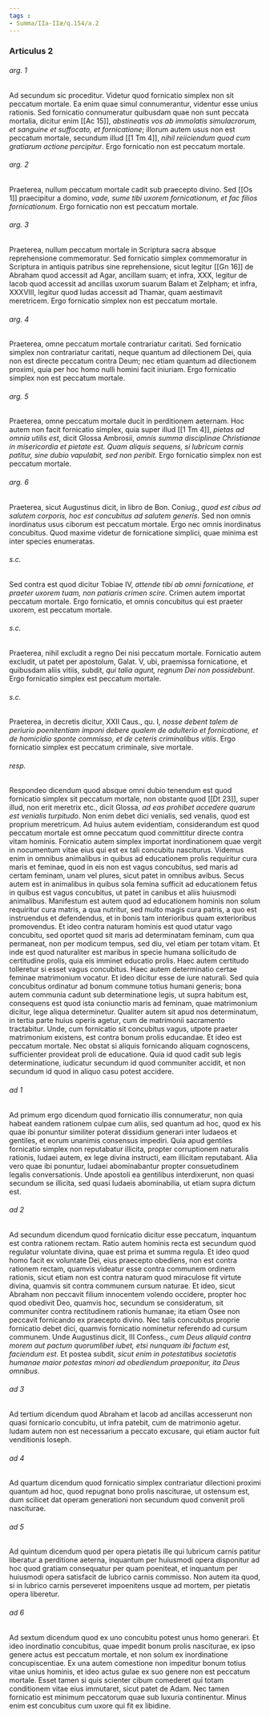 ```yaml
---
tags : 
- Summa/IIa-IIæ/q.154/a.2
---
```


### Articulus 2

###### arg. 1
Ad secundum sic proceditur. Videtur quod fornicatio simplex non sit peccatum mortale. Ea enim quae simul connumerantur, videntur esse unius rationis. Sed fornicatio connumeratur quibusdam quae non sunt peccata mortalia, dicitur enim [[Ac 15]], *abstineatis vos ab immolatis simulacrorum, et sanguine et suffocato, et fornicatione*; illorum autem usus non est peccatum mortale, secundum illud [[1 Tm 4]], *nihil reiiciendum quod cum gratiarum actione percipitur*. Ergo fornicatio non est peccatum mortale.

###### arg. 2
Praeterea, nullum peccatum mortale cadit sub praecepto divino. Sed [[Os 1]] praecipitur a domino, *vade, sume tibi uxorem fornicationum, et fac filios fornicationum*. Ergo fornicatio non est peccatum mortale.

###### arg. 3
Praeterea, nullum peccatum mortale in Scriptura sacra absque reprehensione commemoratur. Sed fornicatio simplex commemoratur in Scriptura in antiquis patribus sine reprehensione, sicut legitur [[Gn 16]] de Abraham quod accessit ad Agar, ancillam suam; et infra, XXX, legitur de Iacob quod accessit ad ancillas uxorum suarum Balam et Zelpham; et infra, XXXVIII, legitur quod Iudas accessit ad Thamar, quam aestimavit meretricem. Ergo fornicatio simplex non est peccatum mortale.

###### arg. 4
Praeterea, omne peccatum mortale contrariatur caritati. Sed fornicatio simplex non contrariatur caritati, neque quantum ad dilectionem Dei, quia non est directe peccatum contra Deum; nec etiam quantum ad dilectionem proximi, quia per hoc homo nulli homini facit iniuriam. Ergo fornicatio simplex non est peccatum mortale.

###### arg. 5
Praeterea, omne peccatum mortale ducit in perditionem aeternam. Hoc autem non facit fornicatio simplex, quia super illud [[1 Tm 4]], *pietas ad omnia utilis est*, dicit Glossa Ambrosii, *omnis summa disciplinae Christianae in misericordia et pietate est. Quam aliquis sequens, si lubricum carnis patitur, sine dubio vapulabit, sed non peribit*. Ergo fornicatio simplex non est peccatum mortale.

###### arg. 6
Praeterea, sicut Augustinus dicit, in libro de Bon. Coniug., *quod est cibus ad salutem corporis, hoc est concubitus ad salutem generis*. Sed non omnis inordinatus usus ciborum est peccatum mortale. Ergo nec omnis inordinatus concubitus. Quod maxime videtur de fornicatione simplici, quae minima est inter species enumeratas.

###### s.c.
Sed contra est quod dicitur Tobiae IV, *attende tibi ab omni fornicatione, et praeter uxorem tuam, non patiaris crimen scire*. Crimen autem importat peccatum mortale. Ergo fornicatio, et omnis concubitus qui est praeter uxorem, est peccatum mortale.

###### s.c.
Praeterea, nihil excludit a regno Dei nisi peccatum mortale. Fornicatio autem excludit, ut patet per apostolum, Galat. V, ubi, praemissa fornicatione, et quibusdam aliis vitiis, subdit, *qui talia agunt, regnum Dei non possidebunt*. Ergo fornicatio simplex est peccatum mortale.

###### s.c.
Praeterea, in decretis dicitur, XXII Caus., qu. I, *nosse debent talem de periurio poenitentiam imponi debere qualem de adulterio et fornicatione, et de homicidio sponte commisso, et de ceteris criminalibus vitiis*. Ergo fornicatio simplex est peccatum criminale, sive mortale.

###### resp.
Respondeo dicendum quod absque omni dubio tenendum est quod fornicatio simplex sit peccatum mortale, non obstante quod [[Dt 23]], super illud, non erit meretrix etc., dicit Glossa, *ad eas prohibet accedere quarum est venialis turpitudo*. Non enim debet dici venialis, sed venalis, quod est proprium meretricum. Ad huius autem evidentiam, considerandum est quod peccatum mortale est omne peccatum quod committitur directe contra vitam hominis. Fornicatio autem simplex importat inordinationem quae vergit in nocumentum vitae eius qui est ex tali concubitu nasciturus. Videmus enim in omnibus animalibus in quibus ad educationem prolis requiritur cura maris et feminae, quod in eis non est vagus concubitus, sed maris ad certam feminam, unam vel plures, sicut patet in omnibus avibus. Secus autem est in animalibus in quibus sola femina sufficit ad educationem fetus in quibus est vagus concubitus, ut patet in canibus et aliis huiusmodi animalibus. Manifestum est autem quod ad educationem hominis non solum requiritur cura matris, a qua nutritur, sed multo magis cura patris, a quo est instruendus et defendendus, et in bonis tam interioribus quam exterioribus promovendus. Et ideo contra naturam hominis est quod utatur vago concubitu, sed oportet quod sit maris ad determinatam feminam, cum qua permaneat, non per modicum tempus, sed diu, vel etiam per totam vitam. Et inde est quod naturaliter est maribus in specie humana sollicitudo de certitudine prolis, quia eis imminet educatio prolis. Haec autem certitudo tolleretur si esset vagus concubitus. Haec autem determinatio certae feminae matrimonium vocatur. Et ideo dicitur esse de iure naturali. Sed quia concubitus ordinatur ad bonum commune totius humani generis; bona autem communia cadunt sub determinatione legis, ut supra habitum est, consequens est quod ista coniunctio maris ad feminam, quae matrimonium dicitur, lege aliqua determinetur. Qualiter autem sit apud nos determinatum, in tertia parte huius operis agetur, cum de matrimonii sacramento tractabitur. Unde, cum fornicatio sit concubitus vagus, utpote praeter matrimonium existens, est contra bonum prolis educandae. Et ideo est peccatum mortale. Nec obstat si aliquis fornicando aliquam cognoscens, sufficienter provideat proli de educatione. Quia id quod cadit sub legis determinatione, iudicatur secundum id quod communiter accidit, et non secundum id quod in aliquo casu potest accidere.

###### ad 1
Ad primum ergo dicendum quod fornicatio illis connumeratur, non quia habeat eandem rationem culpae cum aliis, sed quantum ad hoc, quod ex his quae ibi ponuntur similiter poterat dissidium generari inter Iudaeos et gentiles, et eorum unanimis consensus impediri. Quia apud gentiles fornicatio simplex non reputabatur illicita, propter corruptionem naturalis rationis, Iudaei autem, ex lege divina instructi, eam illicitam reputabant. Alia vero quae ibi ponuntur, Iudaei abominabantur propter consuetudinem legalis conversationis. Unde apostoli ea gentilibus interdixerunt, non quasi secundum se illicita, sed quasi Iudaeis abominabilia, ut etiam supra dictum est.

###### ad 2
Ad secundum dicendum quod fornicatio dicitur esse peccatum, inquantum est contra rationem rectam. Ratio autem hominis recta est secundum quod regulatur voluntate divina, quae est prima et summa regula. Et ideo quod homo facit ex voluntate Dei, eius praecepto obediens, non est contra rationem rectam, quamvis videatur esse contra communem ordinem rationis, sicut etiam non est contra naturam quod miraculose fit virtute divina, quamvis sit contra communem cursum naturae. Et ideo, sicut Abraham non peccavit filium innocentem volendo occidere, propter hoc quod obedivit Deo, quamvis hoc, secundum se consideratum, sit communiter contra rectitudinem rationis humanae; ita etiam Osee non peccavit fornicando ex praecepto divino. Nec talis concubitus proprie fornicatio debet dici, quamvis fornicatio nominetur referendo ad cursum communem. Unde Augustinus dicit, III Confess., *cum Deus aliquid contra morem aut pactum quorumlibet iubet, etsi nunquam ibi factum est, faciendum est*. Et postea subdit, *sicut enim in potestatibus societatis humanae maior potestas minori ad obediendum praeponitur, ita Deus omnibus*.

###### ad 3
Ad tertium dicendum quod Abraham et Iacob ad ancillas accesserunt non quasi fornicario concubitu, ut infra patebit, cum de matrimonio agetur. Iudam autem non est necessarium a peccato excusare, qui etiam auctor fuit venditionis Ioseph.

###### ad 4
Ad quartum dicendum quod fornicatio simplex contrariatur dilectioni proximi quantum ad hoc, quod repugnat bono prolis nasciturae, ut ostensum est, dum scilicet dat operam generationi non secundum quod convenit proli nasciturae.

###### ad 5
Ad quintum dicendum quod per opera pietatis ille qui lubricum carnis patitur liberatur a perditione aeterna, inquantum per huiusmodi opera disponitur ad hoc quod gratiam consequatur per quam poeniteat, et inquantum per huiusmodi opera satisfacit de lubrico carnis commisso. Non autem ita quod, si in lubrico carnis perseveret impoenitens usque ad mortem, per pietatis opera liberetur.

###### ad 6
Ad sextum dicendum quod ex uno concubitu potest unus homo generari. Et ideo inordinatio concubitus, quae impedit bonum prolis nasciturae, ex ipso genere actus est peccatum mortale, et non solum ex inordinatione concupiscentiae. Ex una autem comestione non impeditur bonum totius vitae unius hominis, et ideo actus gulae ex suo genere non est peccatum mortale. Esset tamen si quis scienter cibum comederet qui totam conditionem vitae eius immutaret, sicut patet de Adam. Nec tamen fornicatio est minimum peccatorum quae sub luxuria continentur. Minus enim est concubitus cum uxore qui fit ex libidine.

